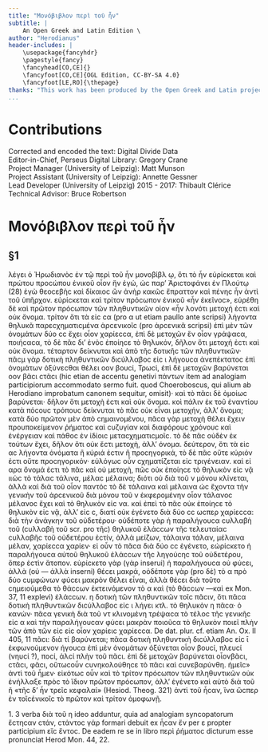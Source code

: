 ```yaml
---
title: "Μονόβιβλον περὶ τοῦ ἦν"
subtitle: |
	An Open Greek and Latin Edition \ 
author: "Herodianus"
header-includes: | 
	\usepackage{fancyhdr}
	\pagestyle{fancy}
	\fancyhead[CO,CE]{}
	\fancyfoot[CO,CE]{OGL Edition, CC-BY-SA 4.0}
	\fancyfoot[LE,RO]{\thepage}
thanks: "This work has been produced by the Open Greek and Latin project through the help of volunteers. See contributions for details."
...
```


# Contributions  

Corrected and encoded the text: Digital Divide Data  
 Editor-in-Chief, Perseus Digital Library: Gregory Crane  
 Project Manager (University of Leipzig): Matt Munson  
 Project Assistant (University of Leipzig): Annette Gessner  
 Lead Developer (University of Leipzig) 2015 - 2017: Thibault Clérice  
 Technical Advisor: Bruce Robertson  

# Μονόβιβλον περὶ τοῦ ἦν  

## §1  

<p>λέγει ὁ Ἡρωδιανὸϲ ἐν τῷ περὶ τοῦ ἦν <lb n="5"/>
μονοβίβλ ῳ, ὅτι τὸ ἦν εὑρίϲκεται καὶ πρώτου προϲώπου ἑνικοῦ οἷον
ἤν ἐγώ, ὡϲ παρ’ Ἀριϲτοφάνει ἐν Πλούτῳ (28)
<lg>
<l>ἐγὼ θεοϲεβὴϲ καὶ δίκαιοϲ ὢν ἀνὴρ</l>
<l>κακῶϲ ἔπραττον καὶ πένηϲ ἦν</l>
</lg>
ἀντὶ τοῦ ὑπῆρχον. εὑρίϲκεται καὶ τρίτον πρόϲωπον ἑνικοῦ «ἦν ἐκεῖνοϲ», <lb n="10"/>
εὑρέθη δὲ καὶ πρῶτον πρόϲωπον τῶν πληθυντικῶν οἰον «ἦν
<note type="footnote">λονότι μετοχή ἐϲτι καὶ οὐκ ὄνομα. τρίτον ὅτι τὰ εἰϲ ϲα (pro α ut etiam paullo
ante scripsi) λήγοντα θηλυκᾶ παρεϲχηματιϲμένα ἀρϲενικοῖϲ (pro ἀρϲενικᾶ scripsi)
ἐπὶ μὲν τῶν ὀνομάτων δύο ϲϲ ἔχει οἶον χαρίεϲϲα, ἐπὶ δὲ μετοχῶν ἓν οἷον γράψαϲα,
ποιήϲαϲα, τὸ δὲ πᾶϲ δι’ ἑνὸϲ ἐποίηϲε τὸ θηλυκόν, δῆλον ὅτι μετοχή ἐϲτι
καὶ οὐκ ὄνομα. τέταρτον δείκνυται καὶ ἀπὸ τῆϲ δοτικῆϲ τῶν πληθυντικῶν· πᾶϲμ
γὰρ δοτικὴ πληθυντικῶν διϲύλλαβοϲ εἰϲ ι λήγουϲα ἀνεπέκτατοϲ ἐπὶ ὀνομάτων ὀξύνεϲθαι
θέλει οον βουϲί, Τρωϲί, ἐπὶ δὲ μετοχῶν βαρύνεται οον βᾶϲι ϲτᾶϲι (hic
etian de accentu genetivi πάντων item ad analogiam participiorum accommodato
sermo fuit. quod Choeroboscus, qui alium ab Herodiano improbatum canonem
sequitur, omisit)· καὶ τὸ πᾶϲι δὲ ὁμοίωϲ βαρύνεται· δῆλον ὅτι μετοχὴ ἐϲτι καὶ
οὐκ ὄνομα. κοὶ πάλιν ἐκ τοῦ ἐναντίου κατὰ πόϲουϲ τρόπουϲ δείκνυται τὸ πᾶϲ
οὐκ εἶναι μετοχήν, ἀλλ’ ὄνομα; κατὰ δύο πρῶτον μὲν ἀπὸ ϲημαινομένου, πᾶϲα
γὰρ μετοχὴ θέλει ἔχειν προυποκείμενον ῥήματοϲ καὶ ϲυζυγίαν καὶ διαφόρουϲ χρόνουϲ
καὶ ἐνέργειαν καὶ πάθοϲ ἐν ἰδίοιϲ μεταϲχηματιϲμοῖϲ. τὸ δὲ πᾶϲ οὐδὲν ἐκ
τούτων ἔχει, δῆλον ὅτι οὐκ ἔϲτι μετοχὴ, ἀλλ’ όνομα. δεύτερον, ὅτι τὰ εἰϲ αϲ
λήγοντα ὀνόματα ἢ κύριά ἐϲτιν ἢ προϲηγορικά, τὸ δὲ πᾶϲ οὔτε κύριόν ἐϲτι οὔτε
προϲηγορικόν· εὐλόγωϲ οὖν ϲχηματίζεται εἰϲ τριγένειαν. καὶ εἰ αρα ὄνομά ἐϲτι
τὸ πᾶϲ καὶ οὐ μετοχὴ, πῶϲ οὐκ ἐποίηϲε τὸ θηλυκὸν εἰϲ νᾷ ιιὡϲ τὸ τάλαϲ τάλινα,
μέλαϲ μέλαινα; διότι οὐ διὰ τοῦ ν μόνου κλίνεται, ἀλλὰ καὶ διὰ τοῦ οἷον παντόϲ
τὸ δὲ τάλαινα καὶ μέλαινα ὡϲ ἔχοντα τὴν γενικὴν τοῦ ἀρϲενικοῦ διὰ μόνου
τοῦ ν ἐκφερομένην οἶον τάλανοϲ μέλανοϲ ἔχει καὶ τὸ θηλυκὸν εἰϲ να. καὶ ἐπεὶ
τὸ πᾶϲ οὐκ ἐποίηϲε τὸ θηλυκὸν εἰϲ νᾷ, ἀλλ’ εἰϲ ϲ, διατί οὐκ ἐγένετο διὰ δύο ϲϲ
ωϲπερ χαρίεϲϲα: διὰ τὴν ἀνάγκην τοῦ οὐδετέρου· οὐδέποτε γὰρ ἡ παραλήγουϲα
ϲυλλαβὴ τοῦ (ϲυλλαβὴ τοῦ scr. pro τῆϲ) θηλυκοῦ ἐλἀϲϲων τῆϲ τελευταίαϲ ϲυλλαβῆϲ
τοῦ οὐδετέρου ἐϲτίν, ἀλλὰ μείζων, τάλαινα τάλαν, μέλαινα μέλαν, χαρίεϲϲα
χαρίεν· εἰ οὖν τὸ πᾶϲα διὰ δύο ϲϲ ἐγένετο, εώρίϲκετο ἡ παραλήγουϲα αὐτοῦ θηλυκοῦ
ἐλάϲϲων τῆϲ ληγούϲηϲ τοῦ οὐδετέρου, ὅπερ ἐϲτὶν ἄτοπον. εὺρίϲκετο γὰρ
(γὰρ inserui) ἡ παραλήγουϲα οὐ φύϲει, ἀλλὰ (οὐ — ἀλλὰ inserni) θέϲει μακρά,
οόδέποτε γὰρ (pro δὲ) τὸ α πρὸ δύο ϲυμφώνων φύϲει μακρὸν θέλει εἶναι, ἀλλὰ
θέϲει διὰ τοῦτο ϲημειούμεθα τὸ θάϲϲων ἐκτεινόμενον τὸ α καὶ (τὸ θάϲϲων —καὶ ex
Mon. 37, 11 explevi) ἐλάϲϲων. η δοτικὴ τῶν πληθυντικῶν τοῖϲ πᾶϲιν, ὅτι πᾶϲα
δοτικὴ πληθυντικῶν διϲύλλαβοϲ εἰϲ ι λήγει κτλ. τὸ θηλυκὸν η πᾶϲα· ὁ κανών·
πᾶϲα γενικὴ διὰ τοῦ ντ κλινομένη τρέψαϲα τὸ τέλοϲ τῆϲ γενικῆϲ εἰϲ α καὶ τὴν
παραλήγουϲαν φύϲει μακρὰν ποιοῦϲα τὸ θηλυκὸν ποιεῖ πλὴν τῶν ἀπὸ τῶν εἰϲ
εἰϲ οἶον χαρίειϲ χαρίεϲϲα. De dat. plur. cf. etiam An. Ox. II 405, 11 πᾶϲι: διὰ
τί βαρύνεται; πᾶϲα δοτικὴ πληθυντικὴ διϲύλλαβοϲ εἰϲ ῑ ἐκφωνούμενον ήγουϲα
ἐπὶ μὲν ὀνομάτων ὀξύνεται οἷον βουϲί, πλευϲί (νηυϲί ?), ποϲί, ἁλϲί πλὴν τοῦ
πᾶϲι. ἐπὶ δὲ μετοχῶν βαρύνεται οἷονβᾶϲι, ϲτᾶϲι, φᾶϲι, οὕτωϲοὖν ϲυνηκολούθηϲε
τὸ πᾶϲι καὶ ϲυνεβαρύνθη.</note>

<pb n="786"/>
ἡμεῖϲ» ἀντὶ τοῦ ἦμεν· εἰκότωϲ οὖν καὶ τὸ τρίτον πρόϲωπον τῶν πληθυντικῶν
οὐκ ἐνήλλαξε πρὸϲ τὸ ἴδιον πρῶτον πρόϲωπον, ἀλλ’ ἐγένετο
καὶ αὐτὸ διὰ τοῦ ῆ «τῆϲ δ’ ἦν τρεῖϲ κεφαλαί» (Ηesiod. Theog. 321)
ἀντὶ τοῦ ἦϲαν, ἵνα ὥϲπερ ἐν τοῖϲἑvικοῖϲ τὸ πρῶτον καὶ τρίτον ὁμοφωνῇ.</p>
<note type="footnote">1. 3 verba διὰ τοῦ η ideo adduntur, quia ad analogiam syncopatorum ἔϲτηϲαν
ϲτάν, ϲτάντοϲ γάρ formari debuit ex ἧϲαν ἔν per ε propter participium εἴϲ
ἔντοϲ. De eadem re se in libro περὶ ῥήματοϲ dicturum esse pronunciat Herod
Mon. 44, 22.</note>  

